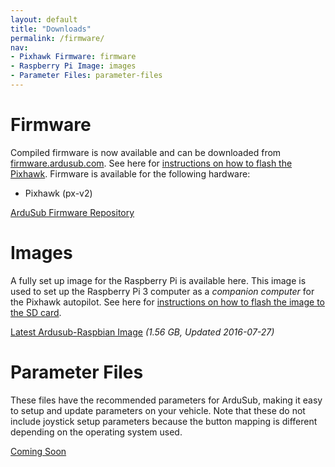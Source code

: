 ```yaml
---
layout: default
title: "Downloads"
permalink: /firmware/
nav:
- Pixhawk Firmware: firmware
- Raspberry Pi Image: images
- Parameter Files: parameter-files
---
```


# Firmware

Compiled firmware is now available and can be downloaded from [firmware.ardusub.com](http://firmware.ardusub.com). See here for [instructions on how to flash the Pixhawk](/initial-setup/#loading-firmware-on-pixhawk). Firmware is available for the following hardware:

* Pixhawk (px-v2)

<i class="fa fa-download" aria-hidden="true"></i> [ArduSub Firmware Repository](http://firmware.ardusub.com)

# Images

A fully set up image for the Raspberry Pi is available here. This image is used to set up the Raspberry Pi 3 computer as a *companion computer* for the Pixhawk autopilot. See here for [instructions on how to flash the image to the SD card](/raspi-setup/#easy-setup-with-disk-image).

<i class="fa fa-download" aria-hidden="true"></i> [Latest Ardusub-Raspbian Image](http://img.ardusub.com/ardusub-raspbian.img.gz) *(1.56 GB, Updated 2016-07-27)*

# Parameter Files

These files have the recommended parameters for ArduSub, making it easy to setup and update parameters on your vehicle. Note that these do not include joystick setup parameters because the button mapping is different depending on the operating system used.

<i class="fa fa-download" aria-hidden="true"></i> [Coming Soon]()